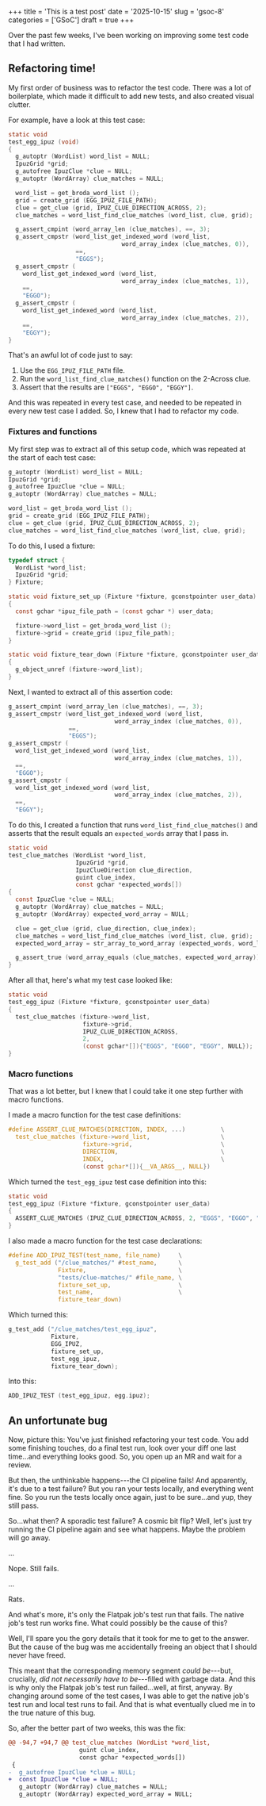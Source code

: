 +++
title      = 'This is a test post'
date       = '2025-10-15'
slug       = 'gsoc-8'
categories = ['GSoC']
draft      = true
+++

Over the past few weeks, I've been working on improving some test code that I had written.

## Refactoring time!

My first order of business was to refactor the test code. There was a lot of boilerplate, which made it difficult to add new tests, and also created visual clutter.

For example, have a look at this test case:
```c
static void
test_egg_ipuz (void)
{
  g_autoptr (WordList) word_list = NULL;
  IpuzGrid *grid;
  g_autofree IpuzClue *clue = NULL;
  g_autoptr (WordArray) clue_matches = NULL;

  word_list = get_broda_word_list ();
  grid = create_grid (EGG_IPUZ_FILE_PATH);
  clue = get_clue (grid, IPUZ_CLUE_DIRECTION_ACROSS, 2);
  clue_matches = word_list_find_clue_matches (word_list, clue, grid);

  g_assert_cmpint (word_array_len (clue_matches), ==, 3);
  g_assert_cmpstr (word_list_get_indexed_word (word_list,
                                word_array_index (clue_matches, 0)),
                   ==,
                   "EGGS");
  g_assert_cmpstr (
    word_list_get_indexed_word (word_list,
                                word_array_index (clue_matches, 1)),
    ==,
    "EGGO");
  g_assert_cmpstr (
    word_list_get_indexed_word (word_list,
                                word_array_index (clue_matches, 2)),
    ==,
    "EGGY");
}
```
That's an awful lot of code just to say:
1. Use the `EGG_IPUZ_FILE_PATH` file.
1. Run the `word_list_find_clue_matches()` function on the 2-Across clue.
1. Assert that the results are `["EGGS", "EGGO", "EGGY"]`.

And this was repeated in every test case, and needed to be repeated in every new test case I added. So, I knew that I had to refactor my code.

### Fixtures and functions

My first step was to extract all of this setup code, which was repeated at the start of each test case:
```c
g_autoptr (WordList) word_list = NULL;
IpuzGrid *grid;
g_autofree IpuzClue *clue = NULL;
g_autoptr (WordArray) clue_matches = NULL;

word_list = get_broda_word_list ();
grid = create_grid (EGG_IPUZ_FILE_PATH);
clue = get_clue (grid, IPUZ_CLUE_DIRECTION_ACROSS, 2);
clue_matches = word_list_find_clue_matches (word_list, clue, grid);
```

To do this, I used a fixture:
```c
typedef struct {
  WordList *word_list;
  IpuzGrid *grid;
} Fixture;

static void fixture_set_up (Fixture *fixture, gconstpointer user_data)
{
  const gchar *ipuz_file_path = (const gchar *) user_data;

  fixture->word_list = get_broda_word_list ();
  fixture->grid = create_grid (ipuz_file_path);
}

static void fixture_tear_down (Fixture *fixture, gconstpointer user_data)
{
  g_object_unref (fixture->word_list);
}
```

Next, I wanted to extract all of this assertion code:
```c
g_assert_cmpint (word_array_len (clue_matches), ==, 3);
g_assert_cmpstr (word_list_get_indexed_word (word_list,
                              word_array_index (clue_matches, 0)),
                 ==,
                 "EGGS");
g_assert_cmpstr (
  word_list_get_indexed_word (word_list,
                              word_array_index (clue_matches, 1)),
  ==,
  "EGGO");
g_assert_cmpstr (
  word_list_get_indexed_word (word_list,
                              word_array_index (clue_matches, 2)),
  ==,
  "EGGY");
```

To do this, I created a function that runs `word_list_find_clue_matches()` and asserts that the result equals an `expected_words` array that I pass in.
```c
static void
test_clue_matches (WordList *word_list,
                   IpuzGrid *grid,
                   IpuzClueDirection clue_direction,
                   guint clue_index,
                   const gchar *expected_words[])
{
  const IpuzClue *clue = NULL;
  g_autoptr (WordArray) clue_matches = NULL;
  g_autoptr (WordArray) expected_word_array = NULL;

  clue = get_clue (grid, clue_direction, clue_index);
  clue_matches = word_list_find_clue_matches (word_list, clue, grid);
  expected_word_array = str_array_to_word_array (expected_words, word_list);

  g_assert_true (word_array_equals (clue_matches, expected_word_array));
}
```

After all that, here's what my test case looked like:
```c
static void
test_egg_ipuz (Fixture *fixture, gconstpointer user_data)
{
  test_clue_matches (fixture->word_list,
                     fixture->grid,
                     IPUZ_CLUE_DIRECTION_ACROSS,
                     2,
                     (const gchar*[]){"EGGS", "EGGO", "EGGY", NULL});
}
```

### Macro functions

That was a lot better, but I knew that I could take it one step further with macro functions.

I made a macro function for the test case definitions:
```c
#define ASSERT_CLUE_MATCHES(DIRECTION, INDEX, ...)          \
  test_clue_matches (fixture->word_list,                    \
                     fixture->grid,                         \
                     DIRECTION,                             \
                     INDEX,                                 \
                     (const gchar*[]){__VA_ARGS__, NULL})
```

Which turned the `test_egg_ipuz` test case definition into this:
```c
static void
test_egg_ipuz (Fixture *fixture, gconstpointer user_data)
{
  ASSERT_CLUE_MATCHES (IPUZ_CLUE_DIRECTION_ACROSS, 2, "EGGS", "EGGO", "EGGY");
}
```

I also made a macro function for the test case declarations:
```c
#define ADD_IPUZ_TEST(test_name, file_name)     \
  g_test_add ("/clue_matches/" #test_name,      \
              Fixture,                          \
              "tests/clue-matches/" #file_name, \
              fixture_set_up,                   \
              test_name,                        \
              fixture_tear_down)
```

Which turned this:
```c
g_test_add ("/clue_matches/test_egg_ipuz",
            Fixture,
            EGG_IPUZ,
            fixture_set_up,
            test_egg_ipuz,
            fixture_tear_down);
```

Into this:
```c
ADD_IPUZ_TEST (test_egg_ipuz, egg.ipuz);
```

## An unfortunate bug

Now, picture this: You've just finished refactoring your test code. You add some finishing touches, do a final test run, look over your diff one last time...and everything looks good. So, you open up an MR and wait for a review.

But then, the unthinkable happens---the CI pipeline fails! And apparently, it's due to a test failure? But you ran your tests locally, and everything went fine. So you run the tests locally once again, just to be sure...and yup, they still pass.

So...what then? A sporadic test failure? A cosmic bit flip? Well, let's just try running the CI pipeline again and see what happens. Maybe the problem will go away.

...

Nope. Still fails.

...

Rats.

And what's more, it's only the Flatpak job's test run that fails. The native job's test run works fine. What could possibly be the cause of this?

Well, I'll spare you the gory details that it took for me to get to the answer. But the cause of the bug was me accidentally freeing an object that I should never have freed.

This meant that the corresponding memory segment *could be*---but, crucially, *did not necessarily have to be*---filled with garbage data. And this is why only the Flatpak job's test run failed...well, at first, anyway. By changing around some of the test cases, I was able to get the native job's test run and local test runs to fail. And that is what eventually clued me in to the true nature of this bug.

So, after the better part of two weeks, this was the fix:
```diff
@@ -94,7 +94,7 @@ test_clue_matches (WordList *word_list,
                    guint clue_index,
                    const gchar *expected_words[])
 {
-  g_autofree IpuzClue *clue = NULL;
+  const IpuzClue *clue = NULL;
   g_autoptr (WordArray) clue_matches = NULL;
   g_autoptr (WordArray) expected_word_array = NULL;
```